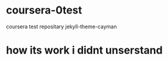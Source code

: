# coursera-0test
coursera test repositary
jekyll-theme-cayman
<h1>how its work i didnt unserstand</h1>
